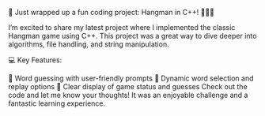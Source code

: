 🚀 Just wrapped up a fun coding project: Hangman in C++! 🕵️‍♂️🔤

I’m excited to share my latest project where I implemented the classic Hangman game using C++. This project was a great way to dive deeper into algorithms, file handling, and string manipulation.

💻 Key Features:

🧠 Word guessing with user-friendly prompts
🔄 Dynamic word selection and replay options
📜 Clear display of game status and guesses
Check out the code and let me know your thoughts! It was an enjoyable challenge and a fantastic learning experience.
